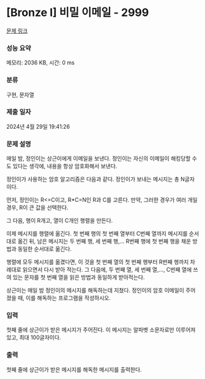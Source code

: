 # [Bronze I] 비밀 이메일 - 2999 

[문제 링크](https://www.acmicpc.net/problem/2999) 

### 성능 요약

메모리: 2036 KB, 시간: 0 ms

### 분류

구현, 문자열

### 제출 일자

2024년 4월 29일 19:41:26

### 문제 설명

<p>매일 밤, 정인이는 상근이에게 이메일을 보낸다. 정인이는 자신의 이메일이 해킹당할 수도 있다는 생각에, 내용을 항상 암호화해서 보낸다.</p>

<p>정인이가 사용하는 암호 알고리즘은 다음과 같다. 정인이가 보내는 메시지는 총 N글자이다.</p>

<p>먼저, 정인이는 R<=C이고, R*C=N인 R과 C를 고른다. 만약, 그러한 경우가 여러 개일 경우, R이 큰 값을 선택한다.</p>

<p>그 다음, 행이 R개고, 열이 C개인 행렬을 만든다.</p>

<p>이제 메시지를 행렬에 옮긴다. 첫 번째 행의 첫 번째 열부터 C번째 열까지 메시지를 순서대로 옮긴 뒤, 남은 메시지는 두 번째 행, 세 번째 행,... R번째 행에 첫 번째 행을 채운 방법과 동일한 순서대로 옮긴다.</p>

<p>행렬에 모두 메시지를 옮겼다면, 이 것을 첫 번째 열의 첫 번째 행부터 R번째 행까지 차례대로 읽으면서 다시 받아 적는다. 그 다음에, 두 번째 열, 세 번째 열,..., C번째 열에 쓰여 있는 문자를 첫 번째 열을 읽은 방법과 동일하게 받아적는다.</p>

<p>상근이는 매일 밤 정인이의 메시지를 해독하는데 지쳤다. 정인이의 암호 이메일이 주어졌을 때, 이를 해독하는 프로그램을 작성하시오.</p>

### 입력 

 <p>첫째 줄에 상근이가 받은 메시지가 주어진다. 이 메시지는 알파벳 소문자로만 이루어져 있고, 최대 100글자이다.</p>

### 출력 

 <p>첫째 줄에 상근이가 받은 메시지를 해독한 메시지를 출력한다.</p>

